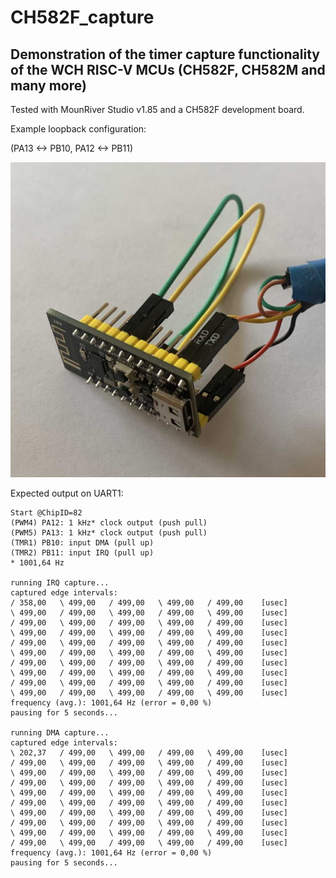 # CH582F_capture

## Demonstration of the timer capture functionality of the WCH RISC-V MCUs (CH582F, CH582M and many more)

Tested with MounRiver Studio v1.85 and a CH582F development board.

Example loopback configuration:

(PA13 <-> PB10, PA12 <-> PB11)

![Photo of a CH582F development board with loopback connections](hardware.jpg)

Expected output on UART1:

	Start @ChipID=82
	(PWM4) PA12: 1 kHz* clock output (push pull)
	(PWM5) PA13: 1 kHz* clock output (push pull)
	(TMR1) PB10: input DMA (pull up)
	(TMR2) PB11: input IRQ (pull up)
	* 1001,64 Hz
	
	running IRQ capture...
	captured edge intervals:
	/ 358,00   \ 499,00   / 499,00   \ 499,00   / 499,00    [usec]
	\ 499,00   / 499,00   \ 499,00   / 499,00   \ 499,00    [usec]
	/ 499,00   \ 499,00   / 499,00   \ 499,00   / 499,00    [usec]
	\ 499,00   / 499,00   \ 499,00   / 499,00   \ 499,00    [usec]
	/ 499,00   \ 499,00   / 499,00   \ 499,00   / 499,00    [usec]
	\ 499,00   / 499,00   \ 499,00   / 499,00   \ 499,00    [usec]
	/ 499,00   \ 499,00   / 499,00   \ 499,00   / 499,00    [usec]
	\ 499,00   / 499,00   \ 499,00   / 499,00   \ 499,00    [usec]
	/ 499,00   \ 499,00   / 499,00   \ 499,00   / 499,00    [usec]
	\ 499,00   / 499,00   \ 499,00   / 499,00   \ 499,00    [usec]
	frequency (avg.): 1001,64 Hz (error = 0,00 %)
	pausing for 5 seconds...
	
	running DMA capture...
	captured edge intervals:
	\ 202,37   / 499,00   \ 499,00   / 499,00   \ 499,00    [usec]
	/ 499,00   \ 499,00   / 499,00   \ 499,00   / 499,00    [usec]
	\ 499,00   / 499,00   \ 499,00   / 499,00   \ 499,00    [usec]
	/ 499,00   \ 499,00   / 499,00   \ 499,00   / 499,00    [usec]
	\ 499,00   / 499,00   \ 499,00   / 499,00   \ 499,00    [usec]
	/ 499,00   \ 499,00   / 499,00   \ 499,00   / 499,00    [usec]
	\ 499,00   / 499,00   \ 499,00   / 499,00   \ 499,00    [usec]
	/ 499,00   \ 499,00   / 499,00   \ 499,00   / 499,00    [usec]
	\ 499,00   / 499,00   \ 499,00   / 499,00   \ 499,00    [usec]
	/ 499,00   \ 499,00   / 499,00   \ 499,00   / 499,00    [usec]
	frequency (avg.): 1001,64 Hz (error = 0,00 %)
	pausing for 5 seconds...
